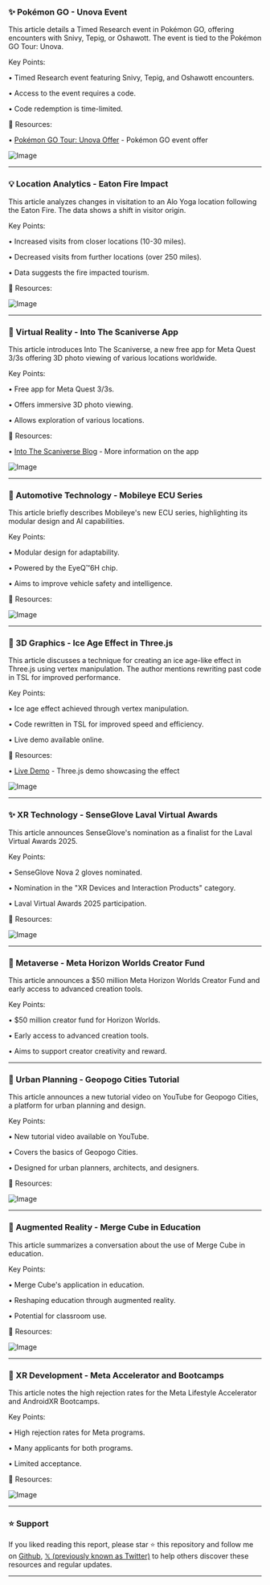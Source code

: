 ### ✨ Pokémon GO - Unova Event

This article details a Timed Research event in Pokémon GO, offering encounters with Snivy, Tepig, or Oshawott.  The event is tied to the Pokémon GO Tour: Unova.

Key Points:

• Timed Research event featuring Snivy, Tepig, and Oshawott encounters.

• Access to the event requires a code.

• Code redemption is time-limited.


🔗 Resources:

• [Pokémon GO Tour: Unova Offer](https://store.pokemongolive.com/offer-redemption…) - Pokémon GO event offer

![Image](https://pbs.twimg.com/media/Gk0-v_9XIAAF2zt?format=jpg&name=small)


---
### 💡 Location Analytics - Eaton Fire Impact

This article analyzes changes in visitation to an Alo Yoga location following the Eaton Fire.  The data shows a shift in visitor origin.

Key Points:

• Increased visits from closer locations (10-30 miles).

• Decreased visits from further locations (over 250 miles).

• Data suggests the fire impacted tourism.


🔗 Resources:

![Image](https://pbs.twimg.com/media/Gk0A__UXEAA0_RN?format=png&name=small)


---
### 🚀 Virtual Reality - Into The Scaniverse App

This article introduces Into The Scaniverse, a new free app for Meta Quest 3/3s offering 3D photo viewing of various locations worldwide.

Key Points:

• Free app for Meta Quest 3/3s.

• Offers immersive 3D photo viewing.

• Allows exploration of various locations.


🔗 Resources:

• [Into The Scaniverse Blog](https://scaniverse.com/news/into-the-scaniverse-native-app-on-meta-quest?utm_campaign=quest-launch&utm_medium=social&utm_source=bitly…) - More information on the app

![Image](https://pbs.twimg.com/ext_tw_video_thumb/1895169533138092032/pu/img/NYtJcm9aMlaMzlaP.jpg)


---
### 🤖 Automotive Technology - Mobileye ECU Series

This article briefly describes Mobileye's new ECU series, highlighting its modular design and AI capabilities.

Key Points:

• Modular design for adaptability.

• Powered by the EyeQ™6H chip.

• Aims to improve vehicle safety and intelligence.


🔗 Resources:

![Image](https://pbs.twimg.com/ext_tw_video_thumb/1895050733877125120/pu/img/XbWh06k2JQX1mp1R.jpg)


---
### 🤖 3D Graphics - Ice Age Effect in Three.js

This article discusses a technique for creating an ice age-like effect in Three.js using vertex manipulation.  The author mentions rewriting past code in TSL for improved performance.

Key Points:

•  Ice age effect achieved through vertex manipulation.

• Code rewritten in TSL for improved speed and efficiency.

• Live demo available online.


🔗 Resources:

• [Live Demo](https://mameson.com/experiment/glsl/glsl.html#nrm_6…) - Three.js demo showcasing the effect

![Image](https://pbs.twimg.com/ext_tw_video_thumb/1895073030155485186/pu/img/HFs8Y9D9saPdrvKu.jpg)


---
### ✨ XR Technology - SenseGlove Laval Virtual Awards

This article announces SenseGlove's nomination as a finalist for the Laval Virtual Awards 2025.

Key Points:

• SenseGlove Nova 2 gloves nominated.

• Nomination in the "XR Devices and Interaction Products" category.

• Laval Virtual Awards 2025 participation.


🔗 Resources:

![Image](https://pbs.twimg.com/media/GktW2h2XcAA6JUV?format=jpg&name=small)


---
### 🚀 Metaverse - Meta Horizon Worlds Creator Fund

This article announces a $50 million Meta Horizon Worlds Creator Fund and early access to advanced creation tools.

Key Points:

• $50 million creator fund for Horizon Worlds.

• Early access to advanced creation tools.

• Aims to support creator creativity and reward.


---
### 🚀 Urban Planning - Geopogo Cities Tutorial

This article announces a new tutorial video on YouTube for Geopogo Cities, a platform for urban planning and design.

Key Points:

• New tutorial video available on YouTube.

• Covers the basics of Geopogo Cities.

• Designed for urban planners, architects, and designers.


🔗 Resources:

![Image](https://pbs.twimg.com/amplify_video_thumb/1894823939073028096/img/ULhTUxoknsGM9B82.jpg)


---
### 🚀 Augmented Reality - Merge Cube in Education

This article summarizes a conversation about the use of Merge Cube in education.

Key Points:

• Merge Cube's application in education.

• Reshaping education through augmented reality.

• Potential for classroom use.


🔗 Resources:

![Image](https://pbs.twimg.com/amplify_video_thumb/1894655827396759556/img/_l8ZHqte3_Ur1J5y.jpg)


---
### 🤖 XR Development - Meta Accelerator and Bootcamps

This article notes the high rejection rates for the Meta Lifestyle Accelerator and AndroidXR Bootcamps.

Key Points:

• High rejection rates for Meta programs.

• Many applicants for both programs.

• Limited acceptance.


🔗 Resources:

![Image](https://pbs.twimg.com/media/Gkqebf8WIAAhy9_?format=jpg&name=small)


---

### ⭐️ Support

If you liked reading this report, please star ⭐️ this repository and follow me on [Github](https://github.com/Drix10), [𝕏 (previously known as Twitter)](https://x.com/DRIX_10_) to help others discover these resources and regular updates.

---